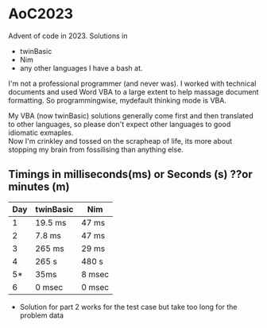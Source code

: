 # AoC2023
 Advent of code in 2023.
 Solutions in 
 - twinBasic
 - Nim
 - any other languages I have a bash at.  

I'm not a professional programmer (and never was).  I worked with technical documents and used Word VBA to a large extent to help massage document formatting.  So programmingwise, mydefault thinking mode is VBA.

My VBA (now twinBasic) solutions generally come first and then translated to other languages, so please don't expect other languages to good idiomatic exmaples.  
Now I'm crinkley and tossed on the scrapheap of life, its more about stopping my brain from fossilising than anything else.
## Timings in milliseconds(ms) or Seconds (s) ??or minutes (m)  
|Day|twinBasic|Nim|  
|--------|--------|--------|  
|1|19.5 ms|47 ms|  
|2|7.8 ms|47 ms|  
|3|265 ms|29 ms|
|4|265 s| 480 s |
|5*|35ms|8 msec|  
|6|0 msec|0 msec |  

* Solution for part 2 works for the test case but take too long for the problem data

